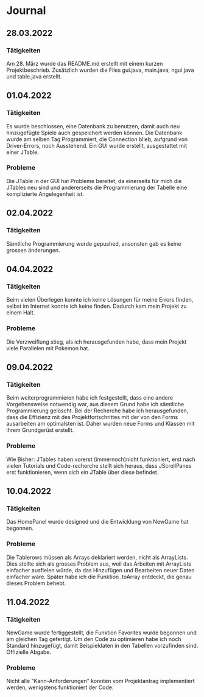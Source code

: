 # Journal
## 28.03.2022
### Tätigkeiten
Am 28. März wurde das README.md erstellt mit einem kurzen Projektbeschrieb.
Zusätzlich wurden die Files gui.java, main.java, ngui.java und table.java erstellt.

## 01.04.2022
### Tätigkeiten
Es wurde beschlossen, eine Datenbank zu benutzen, damit auch neu hinzugefügte Spiele auch gespeichert werden können. Die Datenbank wurde am selben Tag Programmiert, die Connection blieb, aufgrund von Driver-Errors, noch Ausstehend. Ein GUI wurde erstellt, ausgestattet mit einer JTable.
### Probleme
Die JTable in der GUI hat Probleme bereitet, da einerseits für mich die JTables neu sind und andererseits die Programmierung der Tabelle eine komplizierte Angelegenheit ist.

## 02.04.2022
### Tätigkeiten
Sämtliche Programmierung wurde gepushed, ansonsten gab es keine grossen änderungen.

## 04.04.2022
### Tätigkeiten
Beim vielen Überlegen konnte ich keine Lösungen für meine Errors finden, selbst im Internet konnte ich keine finden. Dadurch kam mein Projekt zu einem Halt.
### Probleme
Die Verzweiflung stieg, als ich herausgefunden habe, dass mein Projekt viele Parallelen mit Pokemon hat.

## 09.04.2022
### Tätigkeiten
Beim weiterprogrammieren habe ich festgestellt, dass eine andere Vorgehensweise notwendig war, aus diesem Grund habe ich sämtliche Programmierung gelöscht.
Bei der Recherche habe ich herausgefunden, dass die Effizienz mit des Projektfortschrittes mit der von den Forms ausarbeiten am optimalsten ist. Daher wurden neue Forms und Klassen mit ihrem Grundgerüst erstellt. 
### Probleme
Wie Bisher: JTables haben vorerst (immernoch)nicht funktioniert, erst nach vielen Tutorials und Code-recherche stellt sich heraus, dass JScrollPanes erst funktionieren, wenn sich ein JTable über diese befindet.

## 10.04.2022
### Tätigkeiten
Das HomePanel wurde designed und die Entwicklung von NewGame hat begonnen. 
### Probleme
Die Tablerows müssen als Arrays deklariert werden, nicht als ArrayLists. Dies stellte sich als grosses Problem aus, weil das Arbeiten mit ArrayLists einfacher ausfielen würde, da das Hinzufügen und Bearbeiten neuer Daten einfacher wäre. Später habe ich die Funktion .toArray entdeckt, die genau dieses Problem behebt.

## 11.04.2022
### Tätigkeiten
NewGame wurde fertiggestellt, die Funktion Favorites wurde begonnen und am gleichen Tag gefertigt. Um den Code zu optimieren habe ich noch Standard hinzugefügt, damit Beispieldaten in den Tabellen vorzufinden sind. Offizielle Abgabe.
### Probleme
Nicht alle "Kann-Anforderungen" konnten vom Projektantrag implementiert werden, wenigstens funktioniert der Code.
